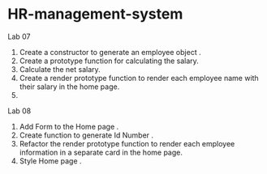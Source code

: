 # HR-management-system
Lab 07 
1. Create a constructor to generate an employee object .
2. Create a prototype function for calculating the salary.
3. Calculate the net salary.
4. Create a render prototype function to render each employee name with their salary in the home page.
5. 

Lab 08 
1. Add Form to the Home page .
2. Create function to generate Id Number .
3. Refactor the render prototype function to render each employee information in a separate card in the home page.
4. Style Home page .